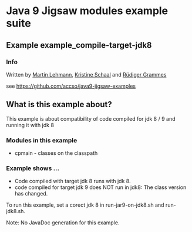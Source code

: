 ﻿# Java 9 Jigsaw modules example suite
## Example example_compile-target-jdk8

### Info
Written by [Martin Lehmann](https://github.com/mrtnlhmnn), [Kristine Schaal](https://github.com/kristines) and [Rüdiger Grammes](https://github.com/rgrammes) 

see https://github.com/accso/java9-jigsaw-examples

## What is this example about?
This example is about compatibility of code compiled for jdk 8 / 9 and running it with jdk 8

### Modules in this example
* cpmain - classes on the classpath

### Example shows ...
* Code compiled with target jdk 8 runs with jdk 8.
* code compiled for target jdk 9 does NOT run in jdk8: The class version has changed.

To run this example, set a corect jdk 8 in run-jar9-on-jdk8.sh and run-jdk8.sh.

Note: No JavaDoc generation for this example.
